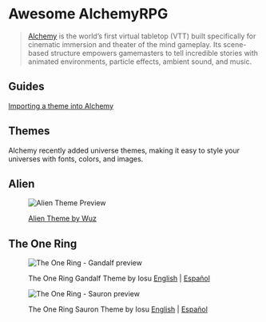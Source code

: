 # Awesome AlchemyRPG

> [Alchemy](https://alchemyrpg.com/) is the world’s first virtual tabletop (VTT) built specifically for cinematic immersion and theater of the mind gameplay.
> Its scene-based structure empowers gamemasters to tell incredible stories with animated environments, particle effects, ambient sound, and music.

## Guides

[Importing a theme into Alchemy](guides/importing-a-theme.md)

## Themes

Alchemy recently added universe themes, making it easy to style your universes with fonts, colors, and images.

## Alien

<figure>
  
![Alien Theme Preview](https://github.com/wuz/awesome-alchemyrpg/assets/2363236/4d2e4fa0-10ba-4a70-b2b1-d1e8b1f524f0)
<figcaption>

[Alien Theme by Wuz](themes/en/alien-theme.json)

</figcaption>
</figure>

## The One Ring

<figure>
  
![The One Ring - Gandalf preview](https://github.com/wuz/awesome-alchemyrpg/assets/2363236/adbc9c6d-70d4-46d5-925c-19bea5ffdeb0)
<figcaption>

The One Ring Gandalf Theme by Iosu [English](themes/en/the-one-ring-theme-gandalf.json) | [Español](themes/es/el-anillo-unico-theme-gandalf.json)

</figcaption>
</figure>

<figure>
  
![The One Ring - Sauron preview](https://github.com/wuz/awesome-alchemyrpg/assets/2363236/16da9fd8-222b-400f-b5c8-fcf765ac1baf)
<figcaption>

The One Ring Sauron Theme by Iosu [English](themes/en/the-one-ring-theme-sauron.json) | [Español](themes/es/el-anillo-unico-theme-sauron.json)

</figcaption>
</figure>
